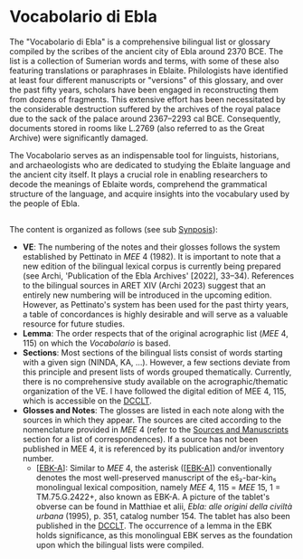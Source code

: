 # Vocabolario di Ebla

The "Vocabolario di Ebla" is a comprehensive bilingual list or glossary compiled by the scribes of the ancient city of Ebla around 2370 BCE. The list is a collection of Sumerian words and terms, with some of these also featuring translations or paraphrases in Eblaite. Philologists have identified at least four different manuscripts or "versions" of this glossary, and over the past fifty years, scholars have been engaged in reconstructing them from dozens of fragments. This extensive effort has been necessitated by the considerable destruction suffered by the archives of the royal palace due to the sack of the palace around 2367–2293 cal BCE. Consequently, documents stored in rooms like L.2769 (also referred to as the Great Archive) were significantly damaged.

The Vocabolario serves as an indispensable tool for linguists, historians, and archaeologists who are dedicated to studying the Eblaite language and the ancient city itself. It plays a crucial role in enabling researchers to decode the meanings of Eblaite words, comprehend the grammatical structure of the language, and acquire insights into the vocabulary used by the people of Ebla.

##


The content is organized as follows (see sub [Synposis](https://erica-scarpa.github.io/VE/Synopsis.html)):
* **VE**: The numbering of the notes and their glosses follows the system established by Pettinato in *MEE* 4 (1982). It is important to note that a new edition of the bilingual lexical corpus is currently being prepared (see Archi, 'Publication of the Ebla Archives' [2022], 33–34). References to the bilingual sources in ARET XIV (Archi 2023) suggest that an entirely new numbering will be introduced in the upcoming edition. However, as Pettinato's system has been used for the past thirty years, a table of concordances is highly desirable and will serve as a valuable resource for future studies.
* **Lemma**: The order respects that of the original acrographic list (*MEE* 4, 115) on which the *Vocabolario* is based.
* **Sections**: Most sections of the bilingual lists consist of words starting with a given sign (NINDA, KA, ...). However, a few sections deviate from this principle and present lists of words grouped thematically. Currently, there is no comprehensive study available on the acrographic/thematic organization of the VE. I have followed the digital edition of MEE 4, 115, which is accessible on the [DCCLT](http://oracc.museum.upenn.edu/dcclt/corpus).
* **Glosses and Notes**: The glosses are listed in each note along with the sources in which they appear. The sources are cited according to the nomenclature provided in *MEE* 4 (refer to the [Sources and Manuscripts](https://erica-scarpa.github.io/VE/Sources.html) section for a list of correspondences). If a source has not been published in MEE 4, it is referenced by its publication and/or inventory number.
  * [[EBK-A]]: Similar to *MEE* 4, the asterisk ([[EBK-A]]) conventionally denotes the most well-preserved manuscript of the eš₂-bar-kin₅ monolingual lexical composition, namely *MEE* 4, 115 = *MEE* 15, 1 = TM.75.G.2422+, also known as EBK-A. A picture of the tablet's obverse can be found in Matthiae et alii, *Ebla: alle origini della civiltà urbana* (1995), p. 351, catalog number 154. The tablet has also been published in the [DCCLT](http://oracc.museum.upenn.edu/dcclt/corpus). The occurrence of a lemma in the EBK holds significance, as this monolingual EBK serves as the foundation upon which the bilingual lists were compiled.


[//begin]: # "Autogenerated link references for markdown compatibility"
[EBK-A]: EBK-A "MEE 4, 115 +"
[//end]: # "Autogenerated link references"
